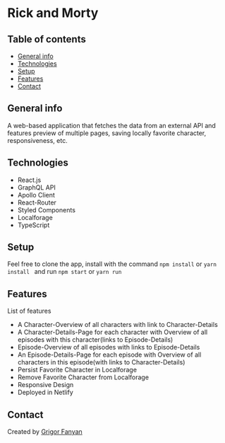 # Rick and Morty
## Table of contents

- [General info](#general-info)
- [Technologies](#technologies)
- [Setup](#setup)
- [Features](#features)
- [Contact](#contact)

## General info

A web-based application that fetches the data from an external API and features preview of multiple pages, saving locally favorite character, responsiveness, etc.

## Technologies

- React.js
- GraphQL API
- Apollo Client
- React-Router
- Styled Components
- Localforage
- TypeScript

## Setup

Feel free to clone the app, install with the command `npm install` or `yarn install ` and run `npm start` or `yarn run`

## Features

List of features

- A Character-Overview of all characters with link to Character-Details
- A Character-Details-Page for each character with Overview of all episodes with this character(links to Episode-Details)
- Episode-Overview of all episodes with links to Episode-Details
- An Episode-Details-Page for each episode with Overview of all characters in this episode(with links to Character-Details)
- Persist Favorite Character in Localforage
- Remove Favorite Character from Localforage
- Responsive Design
- Deployed in Netlify

## Contact

Created by [Grigor Fanyan](https://www.linkedin.com/in/gregfanyan/)
